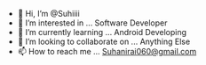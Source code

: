 - 👋 Hi, I’m @Suhiiii
- 👀 I’m interested in ... Software Developer
- 🌱 I’m currently learning ... Android Developing
- 💞️ I’m looking to collaborate on ... Anything Else
- 📫 How to reach me ... Suhanirai060@gmail.com

<!---
Suhiiii/Suhiiii is a ✨ special ✨ repository because its `README.md` (this file) appears on your GitHub profile.
You can click the Preview link to take a look at your changes.
--->
